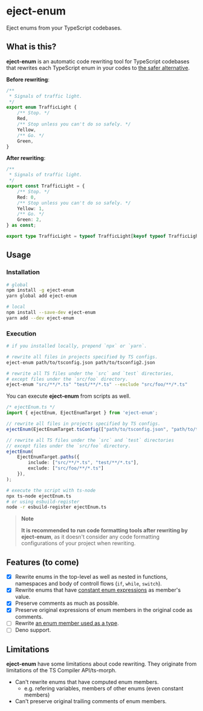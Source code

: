 # eject-enum
Eject enums from your TypeScript codebases.

## What is this?
**eject-enum** is an automatic code rewriting tool for TypeScript codebases that rewrites each TypeScript enum in your codes to [the safer alternative](https://www.typescriptlang.org/docs/handbook/enums.html#objects-vs-enums).

**Before rewriting**:

```ts
/**
 * Signals of traffic light.
 */
export enum TrafficLight {
    /** Stop. */
    Red,
    /** Stop unless you can't do so safely. */
    Yellow,
    /** Go. */
    Green,
}
```

**After rewriting**:

```ts
/**
 * Signals of traffic light.
 */
export const TrafficLight = {
    /** Stop. */
    Red: 0,
    /** Stop unless you can't do so safely. */
    Yellow: 1,
    /** Go. */
    Green: 2,
} as const;

export type TrafficLight = typeof TrafficLight[keyof typeof TrafficLight];
```

## Usage
### Installation

```bash
# global
npm install -g eject-enum
yarn global add eject-enum

# local
npm install --save-dev eject-enum
yarn add --dev eject-enum
```

### Execution

```bash
# if you installed locally, prepend `npx` or `yarn`.

# rewrite all files in projects specified by TS configs.
eject-enum path/to/tsconfig.json path/to/tsconfig2.json

# rewrite all TS files under the `src` and `test` directories,
# except files under the `src/foo` directory.
eject-enum "src/**/*.ts" "test/**/*.ts" --exclude "src/foo/**/*.ts"
```

You can execute **eject-enum** from scripts as well.

```ts
/* ejectEnum.ts */
import { ejectEnum, EjectEnumTarget } from 'eject-enum';

// rewrite all files in projects specified by TS configs.
ejectEnum(EjectEnumTarget.tsConfig(["path/to/tsconfig.json", "path/to/tsconfig2.json"]));

// rewrite all TS files under the `src` and `test` directories
// except files under the `src/foo` directory.
ejectEnum(
    EjectEnumTarget.paths({ 
        include: ["src/**/*.ts", "test/**/*.ts"], 
        exclude: ["src/foo/**/*.ts"] 
    }),
);
```

```bash
# execute the script with ts-node
npx ts-node ejectEnum.ts
# or using esbuild-register
node -r esbuild-register ejectEnum.ts
```

> **Note**
>
> **It is recommended to run code formatting tools after rewriting by eject-enum**, as it doesn't consider any code formatting configurations of your project when rewriting.

## Features (to come)

- [x] Rewrite enums in the top-level as well as nested in functions, namespaces and body of controll flows (`if`, `while`, `switch`).
- [x] Rewrite enums that have [constant enum expressions](https://www.typescriptlang.org/docs/handbook/enums.html#computed-and-constant-members) as member's value.
- [x] Preserve comments as much as possible.
- [x] Preserve original expressions of enum members in the original code as comments.
- [ ] Rewrite [an enum member used as a type](https://www.typescriptlang.org/docs/handbook/enums.html#union-enums-and-enum-member-types).
- [ ] Deno support.

## Limitations
**eject-enum** have some limitations about code rewriting. They originate from limitations of the TS Compiler API/ts-morph.

- Can't rewrite enums that have computed enum members.
    - e.g. refering variables, members of other enums (even constant members)
- Can't preserve original trailing comments of enum members.
